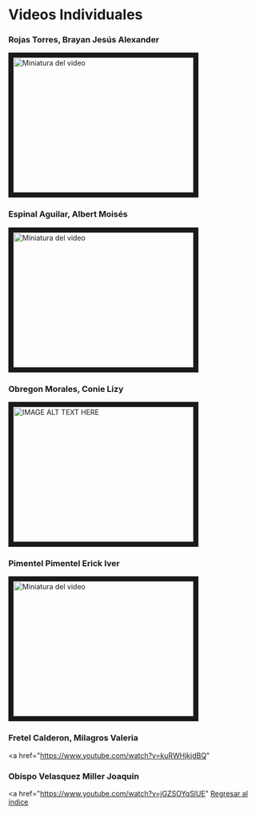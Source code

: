 # Videos Individuales

### Rojas Torres, Brayan Jesús Alexander
<a href="https://www.youtube.com/watch?feature=player_embedded&v=-0XHk6yLnXM" target="_blank"><img src="http://img.youtube.com/vi/-0XHk6yLnXM/0.jpg" alt="Miniatura del video" width="360" height="270" border="10" /></a>

### Espinal Aguilar, Albert Moisés
<a href="https://www.youtube.com/watch?v=ctz2kcvv9XI&ab_channel=ALBERTMOISESESPINALAGUILAR" target="_blank"><img src="http://img.youtube.com/vi/ctz2kcvv9XI/0.jpg" alt="Miniatura del video" width="360" height="270" border="10" /></a>


### Obregon Morales, Conie Lizy
<a href="https://www.youtube.com/watch?v=CkHa_isreRU
" target="_blank"><img src="https://i.ytimg.com/an_webp/CkHa_isreRU/mqdefault_6s.webp?du=3000&sqp=CJe8lLEG&rs=AOn4CLCfZ0xfREUxUGizl_zEMVWt_ZUUfA" 
alt="IMAGE ALT TEXT HERE" width="360" height="270" border="10" /></a>

### Pimentel Pimentel Erick Iver
<a href="https://youtu.be/9ZeEKHuBYWI" target="_blank"><img src="http://img.youtube.com/vi/ctz2kcvv9XI/0.jpg" alt="Miniatura del video" width="360" height="270" border="10" /></a>
 

### Fretel Calderon, Milagros Valeria
<a href="https://www.youtube.com/watch?v=kuRWHjkjdBQ"

### Obispo Velasquez Miller Joaquin
<a href="https://www.youtube.com/watch?v=jGZSOYqSlUE"
[Regresar al índice](Indice.md)
